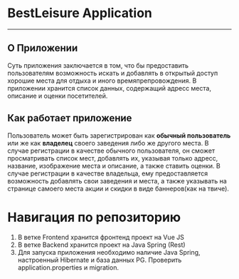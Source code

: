 # BestLeisure Application
---

## О Приложении<a name="about_app"></a>
  Суть приложения заключается в том, что бы предоставить пользователям возможность искать и добавлять в открытый доступ хорошие места для отдыха и иного времяпрепровождения. В приложении хранится список данных, содержащий адресс места, описание и оценки посетителей.

## Как работает приложение<a name="how_it_work"></a>
Пользователь может быть зарегистрирован как **обычный пользователь** или же как **владелец** своего заведения либо же другого места.
  В случае регистрации в качестве обычного пользователя, он сможет просматривать список мест, добавлять их, указывая только адресс, название, изображение места и описание, а также ставить оценки.
  В случае регистрации в качестве владельца, ему предоставляется возможность добавлять свои заведения и места, а также указывать на странице самоего места акции и скидки в виде баннеров(как на твиче).
    
# Навигация по репозиторию
1. В ветке Frontend хранится фронтенд проект на Vue JS
2. В ветке Backend хранится проект на Java Spring (Rest)
3. Для запуска приложения необходимо наличие Java Spring, настроенный Hibernate и база данных PG. Проверить application.properties и migration.

